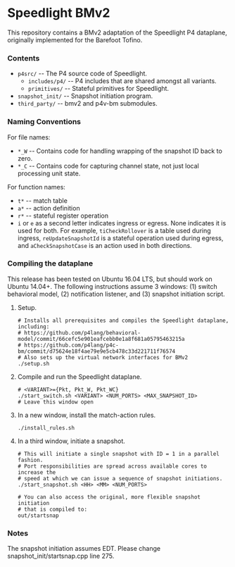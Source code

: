 # Speedlight BMv2 #

This repository contains a BMv2 adaptation of the Speedlight P4 dataplane, originally implemented for the Barefoot Tofino. 

### Contents ###

- `p4src/` -- The P4 source code of Speedlight.
  - `includes/p4/` -- P4 includes that are shared amongst all variants.
  - `primitives/` -- Stateful primitives for Speedlight.
- `snapshot_init/` -- Snapshot initiation program.
- `third_party/` -- bmv2 and p4v-bm submodules.

### Naming Conventions ###

For file names:
- `*_W` -- Contains code for handling wrapping of the snapshot ID back to zero.
- `*_C` -- Contains code for capturing channel state, not just local processing unit state.

For function names:
- `t*` -- match table
- `a*` -- action definition
- `r*` -- stateful register operation
- `i` or `e` as a second letter indicates ingress or egress.  None indicates it is used for both.
For example, `tiCheckRollover` is a table used during ingress, `reUpdateSnapshotId` is a stateful operation used during egress, and `aCheckSnapshotCase` is an action used in both directions.

### Compiling the dataplane ###

This release has been tested on Ubuntu 16.04 LTS, but should work on Ubuntu 14.04+.
The following instructions assume 3 windows: (1) switch behavioral model, (2) notification listener, and (3) snapshot initiation script.

1. Setup.
	```
	# Installs all prerequisites and compiles the Speedlight dataplane, including:
	# https://github.com/p4lang/behavioral-model/commit/66cefc5e901eafcebb0e1a8f681a05795463215a
	# https://github.com/p4lang/p4c-bm/commit/d75624e18f4ae79e9e5cb478c33d221711f76574
	# Also sets up the virtual network interfaces for BMv2
	./setup.sh
	```

2. Compile and run the Speedlight dataplane.
	```
	# <VARIANT>={Pkt, Pkt_W, Pkt_WC}
	./start_switch.sh <VARIANT> <NUM_PORTS> <MAX_SNAPSHOT_ID>
	# Leave this window open
	```

3. In a new window, install the match-action rules.
	```
	./install_rules.sh
	```

4. In a third window, initiate a snapshot.
	```
	# This will initiate a single snapshot with ID = 1 in a parallel fashion.
	# Port responsibilities are spread across available cores to increase the 
	# speed at which we can issue a sequence of snapshot initiations.
	./start_snapshot.sh <HH> <MM> <NUM_PORTS>

	# You can also access the original, more flexible snapshot initiation 
	# that is compiled to:
	out/startsnap
	```

### Notes ###

The snapshot initiation assumes EDT.  Please change snapshot_init/startsnap.cpp line 275.
